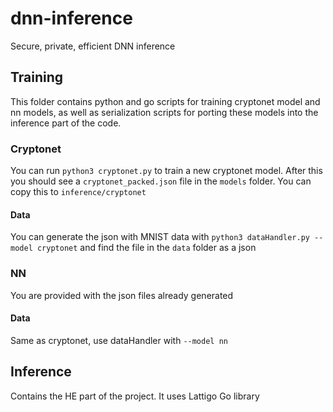 # dnn-inference
Secure, private, efficient DNN inference

## Training
This folder contains python and go scripts for training cryptonet model and nn models, as well as serialization scripts for porting these models into the inference part of the code.

### Cryptonet
You can run ```python3 cryptonet.py``` to train a new cryptonet model.
After this you should see a ```cryptonet_packed.json``` file in the ```models```
folder. You can copy this to ```inference/cryptonet```

#### Data
You can generate the json with MNIST data with ```python3 dataHandler.py --model cryptonet```
and find the file in the ```data``` folder as a json

### NN
You are provided with the json files already generated

#### Data
Same as cryptonet, use dataHandler with ```--model nn```

## Inference
Contains the HE part of the project. It uses Lattigo Go library